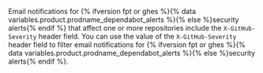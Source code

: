Email notifications for {% ifversion fpt or ghes %}{% data variables.product.prodname_dependabot_alerts %}{% else %}security alerts{% endif %} that affect one or more repositories include the `X-GitHub-Severity` header field. You can use the value of the `X-GitHub-Severity` header field to filter email notifications for {% ifversion fpt or ghes %}{% data variables.product.prodname_dependabot_alerts %}{% else %}security alerts{% endif %}.
